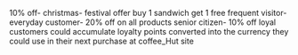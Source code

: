 10% off- christmas- festival offer
buy 1 sandwich get 1 free
frequent visitor- everyday customer- 20% off on all products
senior citizen- 10% off
 loyal customers could accumulate loyalty points converted into the currency they could use in their next purchase at coffee_Hut site